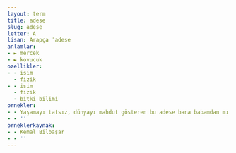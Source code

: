 ```yaml
---
layout: term
title: adese
slug: adese
letter: A
lisan: Arapça ʿadese
anlamlar:
- ► mercek
- ► kovucuk
ozellikler:
- - isim
  - fizik
- - isim
  - fizik
  - bitki bilimi
ornekler:
- - Yaşamayı tatsız, dünyayı mahdut gösteren bu adese bana babamdan mı yadigâr kalmıştı?
- - ''
orneklerkaynak:
- - Kemal Bilbaşar
- - ''
---
```

